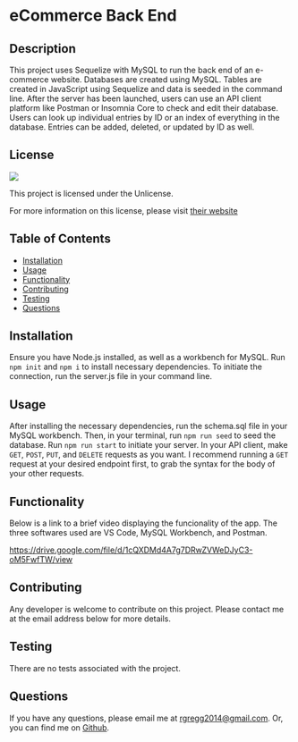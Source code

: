 # eCommerce Back End

## Description

This project uses Sequelize with MySQL to run the back end of an e-commerce website. Databases are created using MySQL. Tables are created in JavaScript using Sequelize and data is seeded in the command line. After the server has been launched, users can use an API client platform like Postman or Insomnia Core to check and edit their database. Users can look up individual entries by ID or an index of everything in the database. Entries can be added, deleted, or updated by ID as well.

## License

<img src="https://img.shields.io/badge/license-Unlicense-red">
  
This project is licensed under the Unlicense.
  
For more information on this license, please visit [their website](https://unlicense.org/)
  
  
## Table of Contents
  
- [Installation](#installation)
- [Usage](#usage)
- [Functionality](#functionality)
- [Contributing](#contributing)
- [Testing](#testing)
- [Questions](#questions)
  
## Installation
  
Ensure you have Node.js installed, as well as a workbench for MySQL. Run `npm init` and `npm i` to install necessary dependencies. To initiate the connection, run the server.js file in your command line.
  
## Usage
  
After installing the necessary dependencies, run the schema.sql file in your MySQL workbench. Then, in your terminal, run `npm run seed` to seed the database. Run `npm run start` to initiate your server. In your API client, make `GET`, `POST`, `PUT`, and `DELETE` requests as you want. I recommend running a `GET` request at your desired endpoint first, to grab the syntax for the body of your other requests.

## Functionality

Below is a link to a brief video displaying the funcionality of the app. The three softwares used are VS Code, MySQL Workbench, and Postman.

https://drive.google.com/file/d/1cQXDMd4A7g7DRwZVWeDJyC3-oM5FwfTW/view

## Contributing

Any developer is welcome to contribute on this project. Please contact me at the email address below for more details.

## Testing

There are no tests associated with the project.

## Questions

If you have any questions, please email me at rgregg2014@gmail.com.
Or, you can find me on [Github](https://www.github.com/rgregg2014).
